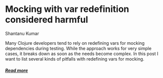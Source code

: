 # Mocking with var redefinition considered harmful
Shantanu Kumar

Many Clojure developers tend to rely on redefining vars for mocking dependencies during testing. While the approach works for very simple cases, it breaks down as soon as the needs become complex. In this post I want to list several kinds of pitfalls with redefining vars for mocking.

##### [Read more](http://charsequence.blogspot.com/2016/12/mocking-with-var-redefinition.html)



